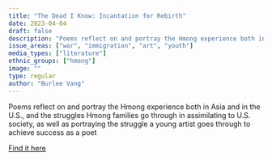 ```yaml
---
title: "The Dead I Know: Incantation for Rebirth"
date: 2023-04-04
draft: false
description: "Poems reflect on and portray the Hmong experience both in Asia and in the U.S., and the struggles Hmong families go through in assimilating to U.S. society, as well as portraying the struggle a young artist goes through to achieve success as a poet"
issue_areas: ["war", "immigration", "art", "youth"]
media_types: ["literature"]
ethnic_groups: ["hmong"]
image: ""
type: regular
author: "Burlee Vang"
---
```


Poems reflect on and portray the Hmong experience both in Asia and in the U.S., and the struggles Hmong families go through in assimilating to U.S. society, as well as portraying the struggle a young artist goes through to achieve success as a poet

[Find it here](http://www.swanscythepress.com/excerpts/deadknow.html)
